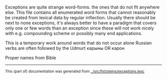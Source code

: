 Exceptions are quite strange word-forms. the ones that do not fit anywhere 
else. This file contains all enumerated word forms that cannot reasonably be
created from lexical data by regular inflection. Usually there should be next
to none exceptions, it's always better to have a paradigm that covers only
one or few words than an exception since these will not work nicely with e.g.
compounding scheme or possibly many end applications.


This is a temporary work around
words that do not occur alone
Russian verbs are often followed by the Udmurt карыны OR карон

Proper names from Bible


* * *
<small>This (part of) documentation was generated from [../src/fst/stems/exceptions.lexc](http://github.com/giellalt/lang-udm/blob/main/../src/fst/stems/exceptions.lexc)</small>